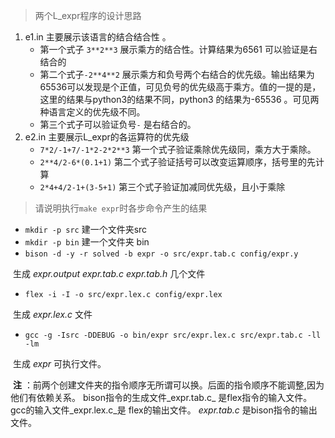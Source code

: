 > 两个L_expr程序的设计思路

1. e1.in 主要展示该语言的结合结合性 。 
   	* 第一个式子 `3**2**3` 展示乘方的结合性。计算结果为6561 可以验证是右结合的
   	* 第二个式子`-2**4**2` 展示乘方和负号两个右结合的优先级。输出结果为65536可以发现是个正值，可见负号的优先级高于乘方。值的一提的是，这里的结果与python3的结果不同，python3 的结果为-65536 。可见两种语言定义的优先级不同。
   	* 第三个式子可以验证负号`-` 是右结合的。
2. e2.in 主要展示L_expr的各运算符的优先级
   	+ `7*2/-1+7/-1*2-2*2**3` 第一个式子验证乘除优先级同，乘方大于乘除。
   	+ `2**4/2-6*(0.1+1)` 第二个式子验证括号可以改变运算顺序，括号里的先计算
   	+ `2*4+4/2-1+(3-5+1)`  第三个式子验证加减同优先级，且小于乘除



> 请说明执行`make expr`时各步命令产生的结果

+ `mkdir -p src`  建一个文件夹src
+ `mkdir -p bin`  建一个文件夹 bin
+ `bison -d -y -r solved -b expr -o src/expr.tab.c config/expr.y`

​         生成 _expr.output_	_expr.tab.c_	_expr.tab.h_ 几个文件

+ `flex -i -I -o src/expr.lex.c config/expr.lex`

​         生成 _expr.lex.c_ 文件

+ `gcc -g -Isrc -DDEBUG -o bin/expr src/expr.lex.c src/expr.tab.c -ll -lm`

​        生成 _expr_ 可执行文件。



​      **注**  ：前两个创建文件夹的指令顺序无所谓可以换。后面的指令顺序不能调整,因为他们有依赖关系。 bison指令的生成文件_expr.tab.c_ 是flex指令的输入文件。 gcc的输入文件_expr.lex.c_是 flex的输出文件。 _expr.tab.c_ 是bison指令的输出文件。